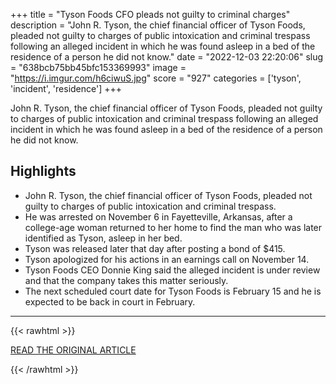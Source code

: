 +++
title = "Tyson Foods CFO pleads not guilty to criminal charges"
description = "John R. Tyson, the chief financial officer of Tyson Foods, pleaded not guilty to charges of public intoxication and criminal trespass following an alleged incident in which he was found asleep in a bed of the residence of a person he did not know."
date = "2022-12-03 22:20:06"
slug = "638bcb75bb45bfc153369993"
image = "https://i.imgur.com/h6ciwuS.jpg"
score = "927"
categories = ['tyson', 'incident', 'residence']
+++

John R. Tyson, the chief financial officer of Tyson Foods, pleaded not guilty to charges of public intoxication and criminal trespass following an alleged incident in which he was found asleep in a bed of the residence of a person he did not know.

## Highlights

- John R. Tyson, the chief financial officer of Tyson Foods, pleaded not guilty to charges of public intoxication and criminal trespass.
- He was arrested on November 6 in Fayetteville, Arkansas, after a college-age woman returned to her home to find the man who was later identified as Tyson, asleep in her bed.
- Tyson was released later that day after posting a bond of $415.
- Tyson apologized for his actions in an earnings call on November 14.
- Tyson Foods CEO Donnie King said the alleged incident is under review and that the company takes this matter seriously.
- The next scheduled court date for Tyson Foods is February 15 and he is expected to be back in court in February.

---

{{< rawhtml >}}
  <p class="article-category">
    <a target="_blank" href="https://www.wattagnet.com/articles/46289-tyson-foods-cfo-pleads-not-guilty-to-criminal-charges">READ THE ORIGINAL ARTICLE</a>
  </p>
{{< /rawhtml >}}
